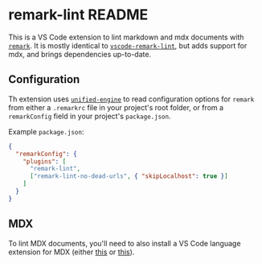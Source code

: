 # remark-lint README

This is a VS Code extension to lint markdown and mdx documents with
[`remark`](https://github.com/remarkjs/remark). It is mostly identical to
[`vscode-remark-lint`](https://github.com/drewbourne/vscode-remark-lint), but
adds support for mdx, and brings dependencies up-to-date.

## Configuration

Th extension uses
[`unified-engine`](https://github.com/unifiedjs/unified-engine) to read
configuration options for `remark` from either a `.remarkrc` file in your
project's root folder, or from a `remarkConfig` field in your project's
`package.json`.

Example `package.json`:

```json
{
  "remarkConfig": {
    "plugins": [
      "remark-lint",
      ["remark-lint-no-dead-urls", { "skipLocalhost": true }]
    ]
  }
}
```

## MDX

To lint MDX documents, you'll need to also install a VS Code language extension
for MDX (either [this](https://github.com/mdx-js/vscode-mdx) or
[this](https://github.com/silvenon/vscode-mdx)).
